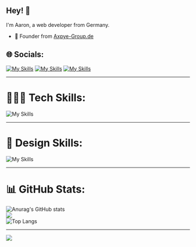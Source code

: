 ## Hey! 👋
I'm Aaron, a web developer from Germany.

- 🧭 Founder from [Axpye-Group.de](https://axpye-group.de/)



## 🌐 Socials:


[![My Skills](https://skillicons.dev/icons?i=instagram)](https://instagram.com/Axpye) [![My Skills](https://skillicons.dev/icons?i=discord)](https://discord.gg/4jWJjg9SY3) [![My Skills](https://skillicons.dev/icons?i=twitter)](https://twitter.com/axpye2)


---


# 👨🏻‍💻 Tech Skills:


![My Skills](https://skillicons.dev/icons?i=js,html,css,java,nodejs,vue,cpp,cloudflare,bots,docker,github,linux,lua,mysql,powershell,py,ts,vscode,php)


---


# 🎨 Design Skills:


![My Skills](https://skillicons.dev/icons?i=ae,au,ai,ps,xd)


---


# 📊 GitHub Stats:


![Anurag's GitHub stats](https://github-readme-stats.vercel.app/api?username=Axpye&theme=transparent&show_icons=true&hide_border=true)<br/>
![](https://github-readme-streak-stats.herokuapp.com/?user=Axpye&theme=transparent&hide_border=true)<br/>
![Top Langs](https://github-readme-stats.vercel.app/api/top-langs/?username=Axpye&layout=compact)


---

![](https://visitcount.itsvg.in/api?id=Axpye&label=Profile%20Views&color=12&icon=5&pretty=true)
